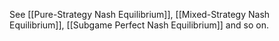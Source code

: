 See [[Pure-Strategy Nash Equilibrium]], [[Mixed-Strategy Nash Equilibrium]], [[Subgame Perfect Nash Equilibrium]] and so on.

